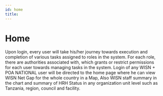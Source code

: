 ```yaml
---
id: home
title: 
---
```

# Home
Upon login, every user will take his/her journey towards execution and completion of various tasks assigned to roles in the system. For each role, there are authorities associated with, which grants or restrict permissions for each user towards managing tasks in the system. Login of any WISN + POA NATIONAL user will be directed to the home page where he can view WISN Net Gap for the whole country in a Map, Also WISN staff summary in the chart and  summary of HRH Status in any organization unit level such as Tanzania, region, council and facility.